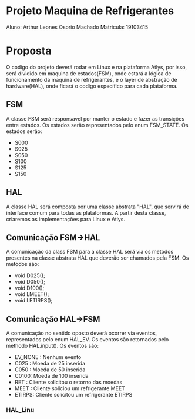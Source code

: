 # Projeto Maquina de Refrigerantes
Aluno: Arthur Leones Osorio Machado
Matricula: 19103415

# Proposta
O codigo do projeto deverá rodar em Linux e na plataforma Atlys, por isso, será dividido em maquina de estados(FSM), onde estará a lógica de funcionamento da maquina de refrigerantes, e o layer de abstração de hardware(HAL), onde ficará o codigo específico para cada plataforma.

## FSM
A classe FSM será responsavel por manter o estado e fazer as transições entre estados. Os estados serão representados pelo enum FSM_STATE. Os estados serão:
- S000
- S025
- S050
- S100
- S125
- S150



## HAL
A classe HAL será composta por uma classe abstrata "HAL", que servirá de interface comum para todas as plataformas. A partir desta classe, criaremos as implementações para Linux e Atlys.

## Comunicação FSM->HAL
A comunicação da class FSM para a classe HAL será via os metodos presentes na classe abstrata HAL que deverão ser chamados pela FSM. Os metodos são:
- void D025();
- void D050();
- void D100();
- void LMEET();
- void LETIRPS();

## Comunicação HAL->FSM
A comunicação no sentido oposto deverá ocorrer via eventos, representados pelo enum HAL_EV. Os eventos são retornados pelo methodo HAL.input(). Os eventos são:
- EV_NONE : Nenhum evento
- C025 : Moeda de 25 inserida
- C050 : Moeda de 50 inserida
- C0100: Moeda de 100 inserida
- RET  : Cliente solicitou o retorno das moedas
- MEET : Cliente soliciou um refrigerante MEET
- ETIRPS: Cliente solicitou um refrigerante ETIRPS






### HAL_Linu
